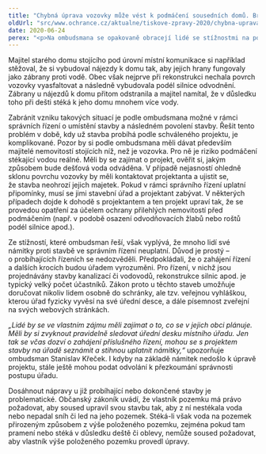 ```yaml
---
title: "Chybná úprava vozovky může vést k podmáčení sousedních domů. Bránit se je třeba včas."
oldUrl: "src/www.ochrance.cz/aktualne/tiskove-zpravy-2020/chybna-uprava-vozovky-muze-vest-k-podmaceni-sousednich-domu-branit-se-je-treba-vcas"
date: 2020-06-24
perex: "<p>Na ombudsmana se opakovaně obracejí lidé se stížnostmi na poškozování jejich nemovitostí v důsledku chybně provedené stavby vozovky. Dochází k tomu např. po výstavbě nové kanalizace či vodovodu nebo po rekonstrukci silnice. Na vozovku je na závěr položen nový asfalt, kterým dojde k navýšení nivelety (výška a sklon). Dešťová voda pak z vozovky stéká k přilehlým domům a podmáčí je. Proti takovému riziku je třeba se bránit už v době povolování stavby.</p>"
---
```


<!-- imported from the old website -->

<p>Majitel starého domu stojícího pod úrovní místní komunikace si například stěžoval, že si vybudoval nájezdy k domu tak, aby jejich hrany fungovaly jako zábrany proti vodě. Obec však nejprve při rekonstrukci nechala povrch vozovky vyasfaltovat a následně vybudovala podél silnice odvodnění. Zábrany u nájezdů k domu přitom odstranila a majitel namítal, že v důsledku toho při dešti stéká k jeho domu mnohem více vody.</p> <p>Zabránit vzniku takových situací je podle ombudsmana možné v rámci správních řízení o umístění stavby a následném povolení stavby. Řešit tento problém v době, kdy už stavba probíhá podle schváleného projektu, je komplikované. Pozor by si podle ombudsmana měli dávat především majitelé nemovitostí stojících níž, než je vozovka. Pro ně je riziko podmáčení stékající vodou reálné. Měli by se zajímat o projekt, ověřit si, jakým způsobem bude dešťová voda odváděna. V případě nejasností ohledně sklonu povrchu vozovky by měli kontaktovat projektanta a ujistit se, že stavba neohrozí jejich majetek. Pokud v rámci správního řízení uplatní připomínky, musí se jimi stavební úřad a projektant zabývat. V některých případech dojde k dohodě s projektantem a ten projekt upraví tak, že se provedou opatření za účelem ochrany přilehlých nemovitostí před podmáčením (např. v podobě osazení odvodňovacích žlabů nebo roštů podél silnice apod.).</p> <p>Ze stížností, které ombudsman řeší, však vyplývá, že mnoho lidí své námitky proti stavbě ve správním řízení neuplatní. Důvod je prostý – o probíhajících řízeních se nedozvěděli. Předpokládali, že o zahájení řízení a dalších krocích budou úřadem vyrozuměni. Pro řízení, v nichž jsou projednávány stavby kanalizací či vodovodů, rekonstrukce silnic apod. je typický velký počet účastníků. Zákon proto u těchto staveb umožňuje doručovat nikoliv lidem osobně do schránky, ale tzv. veřejnou vyhláškou, kterou úřad fyzicky vyvěsí na své úřední desce, a dále písemnost zveřejní na svých webových stránkách. </p> <p><i>„Lidé by se ve vlastním zájmu měli zajímat o to, co se v jejich obci plánuje. Měli by si zvyknout pravidelně sledovat úřední desku místního úřadu. Jen tak se včas dozví o zahájení příslušného řízení, mohou se s projektem stavby na úřadě seznámit a stihnou uplatnit námitky,“</i> upozorňuje ombudsman Stanislav Křeček. I kdyby na základě námitek nedošlo k úpravě projektu, stále ještě mohou podat odvolání k přezkoumání správnosti postupu úřadu.</p> Dosáhnout nápravy u již probíhající nebo dokončené stavby je problematické. Občanský zákoník uvádí, že vlastník pozemku má právo požadovat, aby soused upravil svou stavbu tak, aby z ní nestékala voda nebo nepadal sníh či led na jeho pozemek. Stéká-li však voda na pozemek přirozeným způsobem z výše položeného pozemku, zejména pokud tam pramení nebo stéká v důsledku deště či oblevy, nemůže soused požadovat, aby vlastník výše položeného pozemku provedl úpravy.
